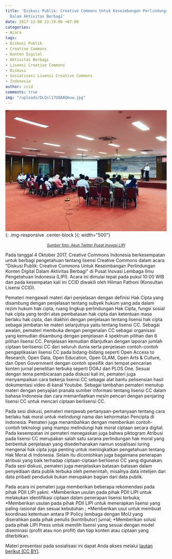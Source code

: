 ```yaml
---
title: 'Diskusi Publik: Creative Commons Untuk Keseimbangan Perlindungan Konten Digital
  Dalam Aktivitas Berbagi'
date: 2017-12-08 22:19:00 +07:00
categories:
- Acara
tags:
- Diskusi Publik
- Creative Commons
- Konten Digital
- Aktivitas Berbagi
- Lisensi Creative Commons
- Diskusi
- Sosialisasi Lisensi Creative Commons
- Indonesia
author: ccid
comments: true
img: "/uploads/DLQsl17UQAAQmuw.jpg"
---
```


![DLQsl17UQAAQmuw.jpg](/uploads/DLQsl17UQAAQmuw.jpg){: .img-responsive .center-block }{: width="500"}<center><small><i><a href="https://twitter.com/InovasiLIPI/status/915405657532010496">Sumber foto: Akun Twitter Pusat Inovasi LIPI</a></i></small></center>

Pada tanggal 4 Oktober 2017, Creative Commons Indonesia berkesempatan untuk berbagi pengetahuan tentang lisensi Creative Commons dalam acara "Diskusi Publik: Creative Commons Untuk Keseimbangan Perlindungan Konten Digital Dalam Aktivitas Berbagi" di Pusat Inovasi Lembaga Ilmu Pengetahuan Indonesia (LIPI). Acara ini dimulai tepat pada pukul 10:00 WIB dan pada kesempatan kali ini CCID diwakili oleh Hilman Fathoni (Konsultan Lisensi CCID).

Pemateri mengawali materi dari penjelasan dengan definisi Hak Cipta yang disambung dengan penjelasan tentang subyek hukum yang ada dalam rezim hukum hak cipta, ruang lingkup perlindungan Hak Cipta, fungsi sosial hak cipta yang terdiri atas pembatasan hak cipta dan ketentuan masa berlaku hak cipta, dan diakhiri dengan penjelasan tentang lisensi hak cipta sebagai jembatan ke materi selanjutnya yaitu tentang lisensi CC. Sebagai awalan, pemateri membuka dengan pengenalan CC sebagai organisasi yang kemudian disambung dengan penjelasan 4 spektrum pilihan dan 6 pilihan lisensi CC. Penjelasan kemudian dilanjutkan dengan laporan jumlah ciptaan berlisensi CC dari seluruh dunia serta penjelasan contoh-contoh pengaplikasian lisensi CC pada bidang-bidang seperti Open Access to Research, Open Data, Open Education, Open GLAM, Open Arts & Culture, dan Open Government dengan contoh spesifik dari tempat pencarian konten jurnal penelitian terbuka seperti DOAJ dan PLOS One. Sesuai dengan tema pembicaraan pada diskusi kali ini, pemateri juga menyampaikan cara bekerja lisensi CC sebagai alat bantu pelisensian hasil dokumentasi video di kanal Youtube. Sebagai tambahan pemateri menutup materi dengan penyajian pranala sumber informasi tentang lisensi CC dalam bahasa Indonesia dan cara memanfaatkan mesin pencari dengan penjaring lisensi CC untuk mencari ciptaan berlisensi CC.

Pada sesi diskusi, pemateri menjawab pertanyaan-pertanyaan tentang cara berlaku hak moral untuk melindungi nama dan kehormatan Pencipta di Indonesia. Pemateri juga menambahkan dengan memberikan contoh-contoh teknologi yang mampu melindungi hak moral ciptaan secara digital. Pada kesempatan ini pemateri menegaskan juga bahwa piktogram Atribusi pada lisensi CC merupakan salah satu sarana perlindungan hak moral yang berbentuk penjelasan yang disederhanakan namun sosialisasi luring mengenai hak cipta juga penting untuk meningkatkan pengetahuan tentang Hak Moral di Indonesia. Selain itu dicontohkan juga bagaimana penerapan atribusi yang baik terhadap ciptaan-ciptaan berlisensi CC yang digunakan. Pada sesi diskusi, pemateri juga menjelaskan batasan-batasan dalam penyediaan data publik terbuka oleh pemerintah, misalnya data intelijen dan data pribadi penduduk bukan merupakan bagian dari data publik. 

Pada acara ini pemateri juga memberikan beberapa rekomendasi pada pihak PDII LIPI yakni:
*Memberikan usulan pada pihak PDII LIPI untuk melakukan identifikasi ciptaan dalam penerapan lisensi terbuka; 
*Memberikan usulan pada pihak PDII LIPI untuk menerapkan lisensi yang paling rasional dan sesuai kebutuhan ;
*Memberikan usul untuk membuat koordinasi ketentuan antara IP Policy lembaga dengan MoU yang diserahkan pada pihak penulis (kontributor) jurnal; 
*Memberikan solusi pada pihak LIPI Press untuk memilih lisensi yang sesuai dengan model diseminasi (profit atau non profit) dan tiap konten atau ciptaan yang diterbitkan. 

Materi presentasi pada sosialisasi ini dapat Anda akses melalui [tautan berikut (CC BY)](https://www.slideshare.net/CreativeCommonsIndonesia/ccid-4-oktober-2017-diskusi-publik-creative-commons-untuk-keseimbangan-perlindungan-konten-digital-dalam-aktivitas-berbagi).